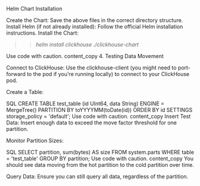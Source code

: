 Helm Chart Installation

Create the Chart: Save the above files in the correct directory structure.
Install Helm (if not already installed): Follow the official Helm installation instructions.
Install the Chart:


>>   _helm install clickhouse ./clickhouse-chart_

Use code with caution.
content_copy
4. Testing Data Movement

Connect to ClickHouse: Use the clickhouse-client (you might need to port-forward to the pod if you're running locally) to connect to your ClickHouse pod.

Create a Table:

SQL
CREATE TABLE test_table (id UInt64, data String) ENGINE = MergeTree()
PARTITION BY toYYYYMM(toDate(id))
ORDER BY id
SETTINGS storage_policy = 'default';
Use code with caution.
content_copy
Insert Test Data: Insert enough data to exceed the move factor threshold for one partition.

Monitor Partition Sizes:

SQL
SELECT partition, sum(bytes) AS size FROM system.parts WHERE table = 'test_table' GROUP BY partition;
Use code with caution.
content_copy
You should see data moving from the hot partition to the cold partition over time.

Query Data: Ensure you can still query all data, regardless of the partition.
